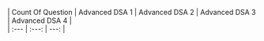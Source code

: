 | Count Of Question | Advanced DSA 1 | Advanced DSA 2 | Advanced DSA 3 | Advanced DSA 4 |       
| :---           |     :---:      |          ---: |



